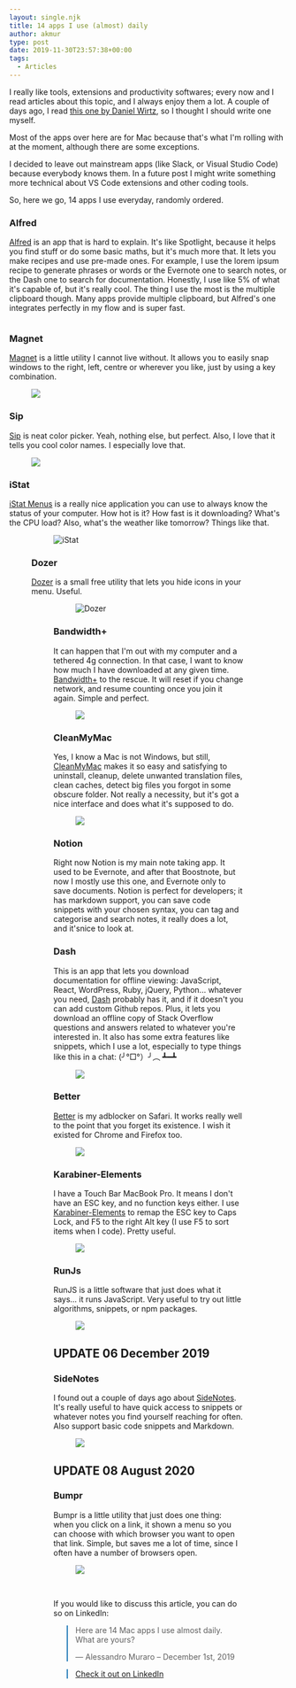 ```yaml
---
layout: single.njk
title: 14 apps I use (almost) daily
author: akmur
type: post
date: 2019-11-30T23:57:38+00:00
tags:
  - Articles
---
```


I really like tools, extensions and productivity softwares; every now and I read articles about this topic, and I always enjoy them a lot. A couple of days ago, I read [this one by Daniel Wirtz][1], so I thought I should write one myself.

Most of the apps over here are for Mac because that's what I'm rolling with at the moment, although there are some exceptions.

I decided to leave out mainstream apps (like Slack, or Visual Studio Code) because everybody knows them. In a future post I might write something more technical about VS Code extensions and other coding tools.

So, here we go, 14 apps I use everyday, randomly ordered.

### Alfred

[Alfred][2] is an app that is hard to explain. It's like Spotlight, because it helps you find stuff or do some basic maths, but it's much more that. It lets you make recipes and use pre-made ones. For example, I use the lorem ipsum recipe to generate phrases or words or the Evernote one to search notes, or the Dash one to search for documentation.
Honestly, I use like 5% of what it's capable of, but it's really cool.
The thing I use the most is the multiple clipboard though. Many apps provide multiple clipboard, but Alfred's one integrates perfectly in my flow and is super fast.

<figure class="wp-block-image">
<img class="wp-image-1423" src="/assets/images/alfred.png" alt="" />
</figure>

### Magnet

[Magnet][3] is a little utility I cannot live without. It allows you to easily snap windows to the right, left, centre or wherever you like, just by using a key combination.

<p style="padding-left: 40px;">
  <img class="alignnone size-full wp-image-1499" src="/assets/images/magnet.jpg" />
</p>

### Sip

[Sip][4] is neat color picker. Yeah, nothing else, but perfect. Also, I love that it tells you cool color names. I especially love that.

<figure class="wp-block-image">
  <img class="wp-image-1421" src="/assets/images/sip.png" />
</figure>

### iStat

[iStat Menus][5] is a really nice application you can use to always know the status of your computer. How hot is it? How fast is it downloading? What's the CPU load? Also, what's the weather like tomorrow? Things like that.<figure class="wp-block-image">

<figure class="wp-block-image">
  <img class="wp-image-1422" src="/assets/images/istat.png" alt="iStat" />
</figure>

### Dozer

[Dozer][6] is a small free utility that lets you hide icons in your menu. Useful.<figure class="wp-block-image">

<figure class="wp-block-image">
  <img class="wp-image-1424" src="/assets/images/dozer.gif" alt="Dozer" />
</figure>

### Bandwidth+

It can happen that I'm out with my computer and a tethered 4g connection. In that case, I want to know how much I have downloaded at any given time. [Bandwidth+][7] to the rescue. It will reset if you change network, and resume counting once you join it again. Simple and perfect.

<figure class="wp-block-image">
  <img class="wp-image-1425" src="/assets/images/bwp.png" />
</figure>

### CleanMyMac

Yes, I know a Mac is not Windows, but still, [CleanMyMac][8] makes it so easy and satisfying to uninstall, cleanup, delete unwanted translation files, clean caches, detect big files you forgot in some obscure folder.
Not really a necessity, but it's got a nice interface and does what it's supposed to do.

<figure class="wp-block-image">
  <img class="wp-image-1427" src="/assets/images/clean.png" />
</figure>

### Notion

Right now Notion is my main note taking app. It used to be Evernote, and after that Boostnote, but now I mostly use this one, and Evernote only to save documents.
Notion is perfect for developers; it has markdown support, you can save code snippets with your chosen syntax, you can tag and categorise and search notes, it really does a lot, and it'snice to look at.

### Dash

This is an app that lets you download documentation for offline viewing: JavaScript, React, WordPress, Ruby, jQuery, Python... whatever you need, [Dash][10] probably has it, and if it doesn't you can add custom Github repos. Plus, it lets you download an offline copy of Stack Overflow questions and answers related to whatever you're interested in.
It also has some extra features like snippets, which I use a lot, especially to type things like this in a chat: (╯°□°）╯︵ ┻━┻

<figure class="wp-block-image">
<img class="wp-image-1430" src="/assets/images/dash.png" />
</figure>

### Better

[Better][11] is my adblocker on Safari. It works really well to the point that you forget its existence. I wish it existed for Chrome and Firefox too.

<figure class="wp-block-image">
<img class="wp-image-1431" src="/assets/images/better.png" />
</figure>

### Karabiner-Elements

I have a Touch Bar MacBook Pro. It means I don't have an ESC key, and no function keys either. I use [Karabiner-Elements][12] to remap the ESC key to Caps Lock, and F5 to the right Alt key (I use F5 to sort items when I code). Pretty useful.

<figure class="wp-block-image">
<img class="wp-image-1432" src="/assets/images/kar.png" />
</figure>

### RunJs

RunJS is a little software that just does what it says... it runs JavaScript.
Very useful to try out little algorithms, snippets, or npm packages.

<figure class="wp-block-image">
<img class="alignnone size-full wp-image-1454" src="/assets/images/runjs.jpg" />
</figure>

## UPDATE 06 December 2019

### SideNotes

I found out a couple of days ago about [SideNotes][14]. It's really useful to have quick access to snippets or whatever notes you find yourself reaching for often. Also support basic code snippets and Markdown.

<figure class="wp-block-image">
<img class="alignnone size-full wp-image-1509" src="/assets/images/sidenotes.png" />
</figure>

## UPDATE 08 August 2020

### Bumpr

Bumpr is a little utility that just does one thing: when you click on a link, it shown a menu so you can choose with which browser you want to open that link. Simple, but saves me a lot of time, since I often have a number of browsers open.

<figure class="wp-block-image">
<img class="alignnone size-full wp-image-1509" src="/assets/images/bumpr.jpg" />
</figure>

&nbsp;

If you would like to discuss this article, you can do so on LinkedIn:

<blockquote class="blockquote__linkedin data-lang=" style="border-color: #1D77B5;">
  <p dir="ltr" lang="en">
    Here are 14 Mac apps I use almost daily. What are yours?
  </p> — Alessandro Muraro &#8211; December 1st, 2019
</blockquote>

<blockquote class="blockquote__linkedin data-lang=" style="border-color: #1D77B5;">
  <a href="https://www.linkedin.com/feed/update/urn:li:activity:6607226905286455296/">Check it out on LinkedIn</a>
</blockquote>

&nbsp;

[1]: https://danielwirtz.com/uses/
[2]: https://www.alfredapp.com
[3]: https://magnet.crowdcafe.com
[4]: https://sipapp.io
[5]: https://bjango.com/mac/istatmenus/
[6]: https://dozermac.com
[7]: https://apps.apple.com/us/app/bandwidth/id490461369?mt=12
[8]: https://cleanmymac-x.macpaw.com
[9]: https://boostnote.io/
[10]: https://kapeli.com/dash
[11]: https://better.fyi
[12]: https://pqrs.org/osx/karabiner/
[13]: http://monosnap.com
[14]: https://www.apptorium.com/sidenotes
